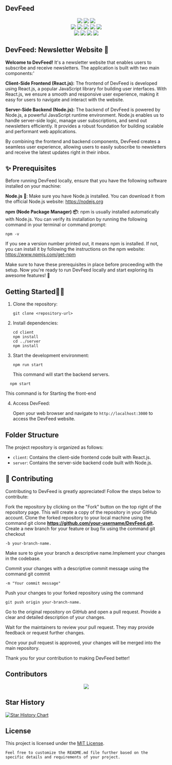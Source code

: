 ## DevFeed

<div align="center">
<img src="https://forthebadge.com/images/badges/built-with-love.svg" />
<img src="https://forthebadge.com/images/badges/uses-brains.svg" />
<img src="https://forthebadge.com/images/badges/powered-by-responsibility.svg" />
<br>
<img src="https://img.shields.io/github/repo-size/DevFeed404/DevFeed-1.0?style=for-the-badge" />
<img src="https://img.shields.io/github/issues/DevFeed404/DevFeed-1.0?style=for-the-badge" />
<img src="https://img.shields.io/github/issues-raw/DevFeed404/DevFeed-1.0?style=for-the-badge" />
   
<img src="https://img.shields.io/github/forks/DevFeed404/DevFeed-1.0?style=for-the-badge" />
<img src="https://img.shields.io/github/issues-pr-closed/DevFeed404/DevFeed-1.0?style=for-the-badge" /><br>
   <img src="https://img.shields.io/github/stars/DevFeed404/DevFeed-1.0?style=for-the-badge" />
   <img src="https://img.shields.io/github/contributors/DevFeed404/DevFeed-1.0?style=for-the-badge" />
    <img src="https://img.shields.io/github/issues-pr-closed/DevFeed404/DevFeed-1.0?style=for-the-badge" />
       <img src="https://img.shields.io/github/last-commit/DevFeed404/DevFeed-1.0?style=for-the-badge" />
        
   </div>
   
   

## DevFeed: Newsletter Website 💌

**Welcome to DevFeed!** It's a newsletter website that enables users to subscribe and receive newsletters. The application is built with two main components:'

**Client-Side Frontend (React.js):** The frontend of DevFeed is developed using React.js, a popular JavaScript library for building user interfaces. With React.js, we ensure a smooth and responsive user experience, making it easy for users to navigate and interact with the website.

**Server-Side Backend (Node.js):** The backend of DevFeed is powered by Node.js, a powerful JavaScript runtime environment. Node.js enables us to handle server-side logic, manage user subscriptions, and send out newsletters efficiently. It provides a robust foundation for building scalable and performant web applications.

By combining the frontend and backend components, DevFeed creates a seamless user experience, allowing users to easily subscribe to newsletters and receive the latest updates right in their inbox.



## ✨ Prerequisites

Before running DevFeed locally, ensure that you have the following software installed on your machine:

**Node.js** 🚀: Make sure you have Node.js installed. You can download it from the official Node.js website: https://nodejs.org

**npm (Node Package Manager) 📦**: npm is usually installed automatically with Node.js. You can verify its installation by running the following command in your terminal or command prompt:

```
npm -v
```

If you see a version number printed out, it means npm is installed. If not, you can install it by following the instructions on the npm website: https://www.npmjs.com/get-npm

Make sure to have these prerequisites in place before proceeding with the setup. Now you're ready to run DevFeed locally and start exploring its awesome features! 💪

## Getting Started🌟📰

1. Clone the repository:

   ```shell
   git clone <repository-url>
   ```

2. Install dependencies:

   ```shell
   cd client
   npm install
   cd ../server
   npm install
   ```
3. Start the development environment:

   ```shell
   npm run start
   ```

   This command will start the backend servers.
 ```shell
   npm start
   ```
This command is for Starting the front-end


4. Access DevFeed:

   Open your web browser and navigate to `http://localhost:3000` to access the DevFeed website.

## Folder Structure

The project repository is organized as follows:

- `client`: Contains the client-side frontend code built with React.js.
- `server`: Contains the server-side backend code built with Node.js.

## 🙌 Contributing

Contributing to DevFeed is greatly appreciated! Follow the steps below to contribute:

Fork the repository by clicking on the "Fork" button on the top right of the repository page. This will create a copy of the repository in your GitHub account.
Clone the forked repository to your local machine using the command git clone **https://github.com/your-username/DevFeed.git.**
Create a new branch for your feature or bug fix using the command git checkout
```
-b your-branch-name.
```
Make sure to give your branch a descriptive name.Implement your changes in the codebase.

Commit your changes with a descriptive commit message using the command git commit 

```
-m "Your commit message"
```

Push your changes to your forked repository using the command 
```
git push origin your-branch-name.
```
Go to the original repository on GitHub and open a pull request. Provide a clear and detailed description of your changes.

Wait for the maintainers to review your pull request. They may provide feedback or request further changes.

Once your pull request is approved, your changes will be merged into the main repository.

Thank you for your contribution to making DevFeed better!

## Contributors
<p align="center">
<a href="https://github.com/DevFeed404/DevFeed-1.0/graphs/contributors">
  <img src="https://contrib.rocks/image?repo=DevFeed404/DevFeed-1.0" />
</a></p>

## Star History

[![Star History Chart](https://api.star-history.com/svg?repos=DevFeed404/DevFeed-1.0&type=Date)](https://star-history.com/#DevFeed404/DevFeed-1.0&Date)

## License

This project is licensed under the [MIT License](LICENSE).

```
Feel free to customize the README.md file further based on the specific details and requirements of your project.
```
